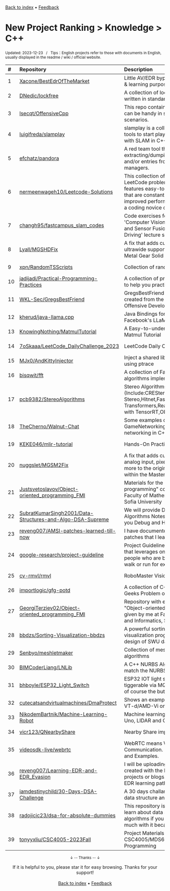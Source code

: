 <a href="https://github.com/GrowingGit/GitHub-English-Top-Charts#github-english-top-charts">Back to index</a> • <a href="/content/docs/feedback.md">Feedback</a>

# New Project Ranking > Knowledge > C++
<sub>Updated: 2023-12-23&nbsp;&nbsp;&nbsp;/&nbsp;&nbsp;&nbsp;Tips：English projects refer to those with documents in English, usually displayed in the readme / wiki / official website.</sub>

|#|Repository|Description|Stars|Updated|Created|
|:-|:-|:-|:-|:-|:-|
|1|[Xacone/BestEdrOfTheMarket](https://github.com/Xacone/BestEdrOfTheMarket)|Little AV/EDR bypassing lab for training & learning purposes|633|2023-12-04|2023-11-12|
|2|[DNedic/lockfree](https://github.com/DNedic/lockfree)|A collection of lock-free data structures written in standard C++11|610|2023-12-20|2023-05-09|
|3|[lsecqt/OffensiveCpp](https://github.com/lsecqt/OffensiveCpp)|This repo contains C/C++ snippets that can be handy in specific offensive scenarios.|391|2023-10-30|2023-04-05|
|4|[luigifreda/slamplay](https://github.com/luigifreda/slamplay)|slamplay is a collection of powerful tools to start playing and experimenting with SLAM in C++|371|2023-10-02|2023-09-16|
|5|[efchatz/pandora](https://github.com/efchatz/pandora)|A red team tool that assists into extracting/dumping master credentials and/or entries from different password managers.|318|2023-11-07|2023-11-03|
|6|[nermeenwageh10/Leetcode-Solutions](https://github.com/nermeenwageh10/Leetcode-Solutions)|This collection of beginner-friendly LeetCode problems. This repository features easy-to-understand solutions that are constantly updated for improved performance. Whether you're a coding novice or lo ...|316|2023-07-16|2023-02-16|
|7|[changh95/fastcampus_slam_codes](https://github.com/changh95/fastcampus_slam_codes)|Code exercises for the SLAM course in 'Computer Vision, LiDAR processing, and Sensor Fusion for Autonomous Driving' lecture series|256|2023-12-19|2023-08-28|
|8|[Lyall/MGSHDFix](https://github.com/Lyall/MGSHDFix)|A fix that adds custom resolutions, ultrawide support and much more to the Metal Gear Solid Master Collection.|253|2023-11-30|2023-10-25|
|9|[xpn/RandomTSScripts](https://github.com/xpn/RandomTSScripts)|Collection of random RedTeam scripts.|184|2023-08-23|2023-07-23|
|10|[jadijadi/Practical-Programming-Practices](https://github.com/jadijadi/Practical-Programming-Practices)|A collection of programming exercises to help you practice your new language|147|2023-09-24|2023-07-29|
|11|[WKL-Sec/GregsBestFriend](https://github.com/WKL-Sec/GregsBestFriend)|GregsBestFriend process injection code created from the White Knight Labs Offensive Development course|131|2023-06-23|2023-04-30|
|12|[kherud/java-llama.cpp](https://github.com/kherud/java-llama.cpp)|Java Bindings for llama.cpp - A Port of Facebook's LLaMA model in C/C++ |115|2023-12-20|2023-08-16|
|13|[KnowingNothing/MatmulTutorial](https://github.com/KnowingNothing/MatmulTutorial)|A Easy-to-understand TensorOp Matmul Tutorial|113|2023-12-09|2023-05-12|
|14|[7oSkaaa/LeetCode_DailyChallenge_2023](https://github.com/7oSkaaa/LeetCode_DailyChallenge_2023)|LeetCode Daily Challenge Solutions|102|2023-12-22|2023-01-02|
|15|[MJx0/AndKittyInjector](https://github.com/MJx0/AndKittyInjector)|Inject a shared library into a process using ptrace|101|2023-11-24|2023-09-28|
|16|[bisqwit/fft](https://github.com/bisqwit/fft)|A collection of Fast Fourier Transform algorithms implemented in C++20.|98|2023-12-08|2023-11-17|
|17|[pcb9382/StereoAlgorithms](https://github.com/pcb9382/StereoAlgorithms)|Stereo Algorithms (Include:CREStereo,RAFT-Stereo,Hitnet,FastACVNet_plus,Stereo Transformers,RealtimeStereo,DistDepth) with TensorRT,ORT,OpenVINO|96|2023-08-24|2023-07-18|
|18|[TheCherno/Walnut-Chat](https://github.com/TheCherno/Walnut-Chat)|Some examples on how to use Valve's GameNetworkingSockets library for networking in C++|93|2023-11-27|2023-06-14|
|19|[KEKE046/mlir-tutorial](https://github.com/KEKE046/mlir-tutorial)|Hands-On Practical MLIR Tutorial|77|2023-10-20|2023-10-11|
|20|[nuggslet/MGSM2Fix](https://github.com/nuggslet/MGSM2Fix)|A fix that adds custom resolutions, analog input, pixel perfect scaling and more to the original Metal Gear Solid within the Master Collection.|71|2023-12-17|2023-11-07|
|21|[Justsvetoslavov/Object-oriented_programming_FMI](https://github.com/Justsvetoslavov/Object-oriented_programming_FMI)|Materials for the "Object-oriented programming" course given by me @ Faculty of Mathematics and Informatics, Sofia University|69|2023-07-03|2023-02-19|
|22|[SubratKumarSingh2001/Data-Structures-and-Algo-DSA-Supreme](https://github.com/SubratKumarSingh2001/Data-Structures-and-Algo-DSA-Supreme)|We will provide Data Structures and Algorithms Notes in C++. Also provide you Debug and Homework Solutions|63|2023-07-29|2023-02-07|
|23|[reveng007/AMSI-patches-learned-till-now](https://github.com/reveng007/AMSI-patches-learned-till-now)|I have documented all of the AMSI patches that I learned till now|63|2023-08-12|2023-02-04|
|24|[google-research/project-guideline](https://github.com/google-research/project-guideline)|Project Guideline is a research project that leverages on-device ML to enable people who are blind and low-vision to walk or run for exercise independently.|59|2023-12-21|2023-08-21|
|25|[cv-rmvl/rmvl](https://github.com/cv-rmvl/rmvl)|RoboMaster Vision Library|58|2023-12-14|2023-08-16|
|26|[importlogic/gfg-potd](https://github.com/importlogic/gfg-potd)|A collection of C++ codes for Geeks for Geeks Problem of the Day|56|2023-12-21|2023-02-10|
|27|[GeorgiTerziev02/Object-oriented_programming_FMI](https://github.com/GeorgiTerziev02/Object-oriented_programming_FMI)|Repository with examples for the "Object-oriented programming" course given by me at Faculty of Mathematics and Informatics, Sofia University|55|2023-12-03|2023-02-13|
|28|[bbdzs/Sorting-Visualization-bbdzs](https://github.com/bbdzs/Sorting-Visualization-bbdzs)|A powerful sorting algorithm visualization program. It is a course design of SWU data structure.|54|2023-12-01|2023-05-24|
|29|[Senbyo/meshletmaker](https://github.com/Senbyo/meshletmaker)|Collection of meshlet generation algorithms|50|2023-12-11|2023-02-13|
|30|[BIMCoderLiang/LNLib](https://github.com/BIMCoderLiang/LNLib)|A C++ NURBS Algorithms Library, match the NURBS Book|49|2023-12-18|2023-04-24|
|31|[bhboyle/ESP32_Light_Switch](https://github.com/bhboyle/ESP32_Light_Switch)|ESP32 IOT light switch that will be tiggerable via MQTT, web interface and of course the button|49|2023-10-09|2023-03-12|
|32|[cutecatsandvirtualmachines/DmaProtect](https://github.com/cutecatsandvirtualmachines/DmaProtect)|Shows an example of how to implement VT-d/AMD-Vi on Windows|48|2023-09-22|2023-09-17|
|33|[NikodemBartnik/Machine-Learning-Robot](https://github.com/NikodemBartnik/Machine-Learning-Robot)|Machine learning robot with Arduino Uno, LIDAR and ORP chassis|48|2023-09-11|2023-09-11|
|34|[vicr123/QNearbyShare](https://github.com/vicr123/QNearbyShare)|Nearby Share implementation for Linux|48|2023-10-23|2023-04-17|
|35|[videosdk-live/webrtc](https://github.com/videosdk-live/webrtc)|WebRTC means Web Real Time Communication. Free WebRTC Demos and Examples.|48|2023-06-23|2023-01-12|
|36|[reveng007/Learning-EDR-and-EDR_Evasion](https://github.com/reveng007/Learning-EDR-and-EDR_Evasion)|I will be uploading all the codes which I created with the help either opensource projects or blogs. This is a step by step EDR learning path for me.|47|2023-08-13|2023-07-17|
|37|[iamdestinychild/30-Days-DSA-Challenge](https://github.com/iamdestinychild/30-Days-DSA-Challenge)|A 30 days challange for you to learn data structure and algorithm |43|2023-12-18|2023-09-06|
|38|[radojicic23/dsa-for-absolute-dummies](https://github.com/radojicic23/dsa-for-absolute-dummies)|This repository is place where you can learn about data structures and algorithms if you want, but don't play to much with it because it's too hard. |43|2023-07-24|2023-03-16|
|39|[tonyyxliu/CSC4005-2023Fall](https://github.com/tonyyxliu/CSC4005-2023Fall)|Project Materials for CUHK(SZ) Course CSC4005/MDS6108: Parallel Programming|41|2023-12-04|2023-09-09|

<div align="center">
    <p><sub>↓ -- Thanks -- ↓</sub></p>
    If it is helpful to you, please star it for easy browsing. Thanks for your support!
</div>

<br/>

<div align="center"><a href="https://github.com/GrowingGit/GitHub-English-Top-Charts#github-english-top-charts">Back to index</a> • <a href="/content/docs/feedback.md">Feedback</a></div>
